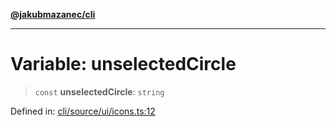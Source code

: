 [**@jakubmazanec/cli**](../../../README.md)

---

# Variable: unselectedCircle

> `const` **unselectedCircle**: `string`

Defined in:
[cli/source/ui/icons.ts:12](https://github.com/jakubmazanec/tools/blob/66e975ab265618dba82f8e4c56654145b7ba4db7/packages/cli/source/ui/icons.ts#L12)
